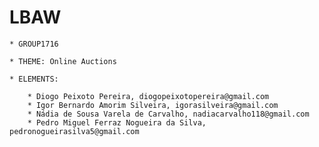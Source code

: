 # LBAW

    * GROUP1716

    * THEME: Online Auctions

    * ELEMENTS:

		* Diogo Peixoto Pereira, diogopeixotopereira@gmail.com
    	* Igor Bernardo Amorim Silveira, igorasilveira@gmail.com
    	* Nádia de Sousa Varela de Carvalho, nadiacarvalho118@gmail.com
    	* Pedro Miguel Ferraz Nogueira da Silva, pedronogueirasilva5@gmail.com
